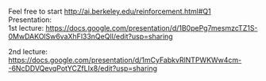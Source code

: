 Feel free to start http://ai.berkeley.edu/reinforcement.html#Q1  
Presentation:   
1st lecture: https://docs.google.com/presentation/d/1B0pePg7mesmzcTZ1S-0MwDAKOlSw6vaXhFl33nQeQlI/edit?usp=sharing    
  
2nd lecture: https://docs.google.com/presentation/d/1mCyFabkvRlNTPWKWw4cm--6NcDDVQevqPotYCZfLIx8/edit?usp=sharing  
  
